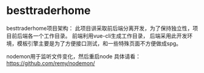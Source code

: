 # besttraderhome
besttraderhome项目架构：
此项目讲采取前后端分离开发，为了保持独立性，项目前后端各一个工作目录。
前端利用vue-cli生成工作目录，
后端采用此开发环境，模板引擎主要是为了方便接口测试，和一些特殊页面不方便做成spg。

nodemon用于监听文件变化，然后重启node
具体请看：https://github.com/remy/nodemon/

